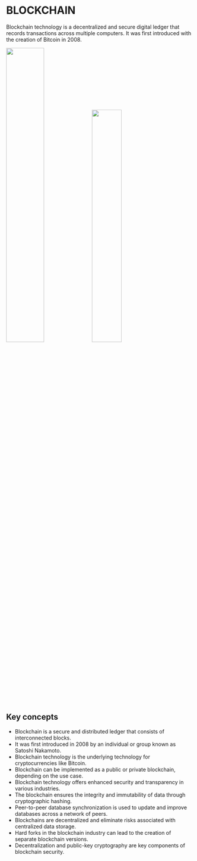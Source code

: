 # BLOCKCHAIN

Blockchain technology is a decentralized and secure digital ledger that records transactions across multiple computers. It was first introduced with the creation of Bitcoin in 2008. 


<img src="https://github.com/Shantanu2911/Notes/assets/143939657/47c12c8a-6d9b-4375-9d6a-dd07ec1dedba" width="45%" height="45%">    <img src="https://github.com/Shantanu2911/Notes/assets/143939657/0505bd3e-a7a9-46f0-8029-8698d94c5cbe" width="40%" height="40%">


## Key concepts
- Blockchain is a secure and distributed ledger that consists of interconnected blocks. 
- It was first introduced in 2008 by an individual or group known as Satoshi Nakamoto.
- Blockchain technology is the underlying technology for cryptocurrencies like Bitcoin.
- Blockchain can be implemented as a public or private blockchain, depending on the use case.
- Blockchain technology offers enhanced security and transparency in various industries.
- The blockchain ensures the integrity and immutability of data through cryptographic hashing.
- Peer-to-peer database synchronization is used to update and improve databases across a network of peers.
- Blockchains are decentralized and eliminate risks associated with centralized data storage.
- Hard forks in the blockchain industry can lead to the creation of separate blockchain versions.
- Decentralization and public-key cryptography are key components of blockchain security.



